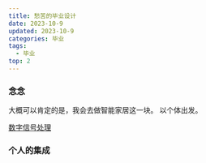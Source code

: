 ```yaml
---
title: 愁苦的毕业设计
date: 2023-10-9 
updated: 2023-10-9 
categories: 毕业
tags:
  - 毕业
top: 2
---
```


### 念念

大概可以肯定的是，我会去做智能家居这一块。
以个体出发。

[数字信号处理](https://pan.quark.cn/s/92bfafbe899b)

### 个人的集成


